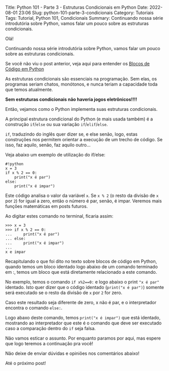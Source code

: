 Title: Python 101 - Parte 3 - Estruturas Condicionais em Python
Date: 2022-08-01 23:06
Slug: python-101-parte-3-condicionais
Category: Tutoriais
Tags: Tutorial, Python 101, Condicionais
Summary: Continuando nossa série introdutória sobre Python, vamos falar um pouco sobre as estruturas condicionais.

Olá!

Continuando nossa série introdutória sobre Python, vamos falar um pouco sobre as estruturas condicionais.

Se você não viu o post anterior, veja aqui para entender os [Blocos de Código em Python]({filename}/Tutoriais/python101.md)

As estruturas condicionais são essenciais na programação. Sem elas, os programas seriam chatos, monótonos, e nunca teriam a capacidade toda que temos atualmente.

__Sem estruturas condicionais não haveria jogos eletrônicos!!!!__

Então, vejamos como o Python implementa suas estruturas condicionais.

A principal estrutura condicional do Python (e mais usada também) é a construção `if`/`else` ou sua variação `if`/`elif`/`else`.

`if`, traduzindo do inglês quer dizer se, e else senão, logo, estas construções nos permitem orientar a execução de um trecho de código. Se isso, faz aquilo, senão, faz aquilo outro...

Veja abaixo um exemplo de utilização do if/else:

    #!python
    x = 3
    if x % 2 == 0:
        print("x é par")
    else:
        print("x é impar")

Este código analisa o valor da variável `x`. Se `x % 2` (o resto da divisão de `x` por `2`) for igual a zero, então o número é par, senão, é impar. Veremos mais funções matemáticas em posts futuros.

Ao digitar estes comando no terminal, ficaria assim:

    >>> x = 3
    >>> if x % 2 == 0:
    ...     print("x é par")
    ... else:
    ...     print("x é impar") 
    ...
    x e impar 

Recapitulando o que foi dito no texto sobre blocos de código em Python, quando temos um bloco identado logo abaixo de um comando terminado em :, temos um bloco que está diretamente relacionado a este comando.

No exemplo, temos o comando `if x%2==0:` e logo abaixo o print `"x é par"` identado. Isto quer dizer que o código identado (`print("x é par")`) somente será executado se o resto da divisão de `x` por `2` for zero.

Caso este resultado seja diferente de zero, x não é par, e o interpretador encontra o comando `else:`.

Logo abaxo deste comando, temos `print("x é impar")` que está identado, mostrando ao interpretador que este é o comando que deve ser executado caso a comparação dentro do `if` seja falsa.

Não vamos esticar o assunto. Por enquanto paramos por aqui, mas espere que logo teremos a continuação pra você!

Não deixe de enviar dúvidas e opiniões nos comentários abaixo!

Até o próximo post!